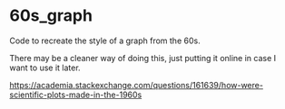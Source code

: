 # 60s_graph

Code to recreate the style of a graph from the 60s.

There may be a cleaner way of doing this, just putting it online in case I want to use it later.

https://academia.stackexchange.com/questions/161639/how-were-scientific-plots-made-in-the-1960s

